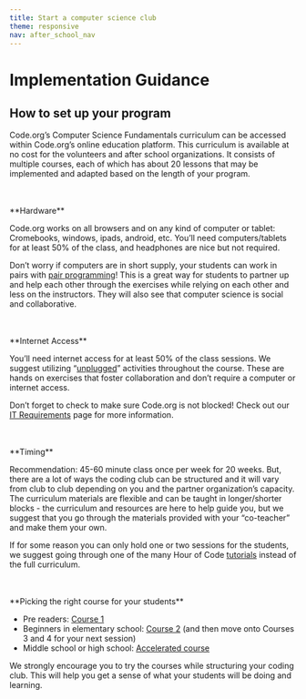 ```yaml
---
title: Start a computer science club
theme: responsive
nav: after_school_nav
---
```


# Implementation Guidance
## How to set up your program
Code.org’s Computer Science Fundamentals curriculum can be accessed within Code.org’s online education platform. This curriculum is available at no cost for the volunteers and after school organizations. It consists of multiple courses, each of which has about 20 lessons that may be implemented and adapted based on the length of your program.

<br>
<br>
**Hardware**

Code.org works on all browsers and on any kind of computer or tablet: Cromebooks, windows, ipads, android, etc. You’ll need computers/tablets for at least 50% of the class, and headphones are nice but not required. 

Don’t worry if computers are in short supply, your students can work in pairs with <a href="https://www.youtube.com/watch?v=vgkahOzFH2Q" target="_blank">pair programming</a>! This is a great way for students to partner up and help each other through the exercises while relying on each other and less on the instructors. They will also see that computer science is social and collaborative.

<br>
<br>
**Internet Access**

You’ll need internet access for at least 50% of the class sessions. We suggest utilizing “[unplugged](/curriculum/unplugged)” activities throughout the course. These are hands on exercises that foster collaboration and don’t require a computer or internet access.

Don’t forget to check to make sure Code.org is not blocked! Check out our [IT Requirements](/educate/it) page for more information.

<br>
<br>
**Timing**

Recommendation: 45-60 minute class once per week for 20 weeks.  But, there are a lot of ways the coding club can be structured and it will vary from club to club depending on you and the partner organization’s capacity. The curriculum materials are flexible and can be taught in longer/shorter blocks - the curriculum and resources are here to help guide you, but we suggest that you go through the materials provided with your “co-teacher” and make them your own. 

If for some reason you can only hold one or two sessions for the students, we suggest going through one of the many Hour of Code [tutorials](/learn) instead of the full curriculum.

<br>
<br>
**Picking the right course for your students**

* Pre readers: [Course 1](/educate/curriculum/elementary-school#course1)
* Beginners in elementary school: [Course 2](/educate/curriculum/elementary-school#course2) (and then move onto Courses 3 and 4 for your next session)
* Middle school or high school: [Accelerated course](/educate/curriculum/accelerated-course)

We strongly encourage you to try the courses while structuring your coding club. This will help you get a sense of what your students will be doing and learning.

